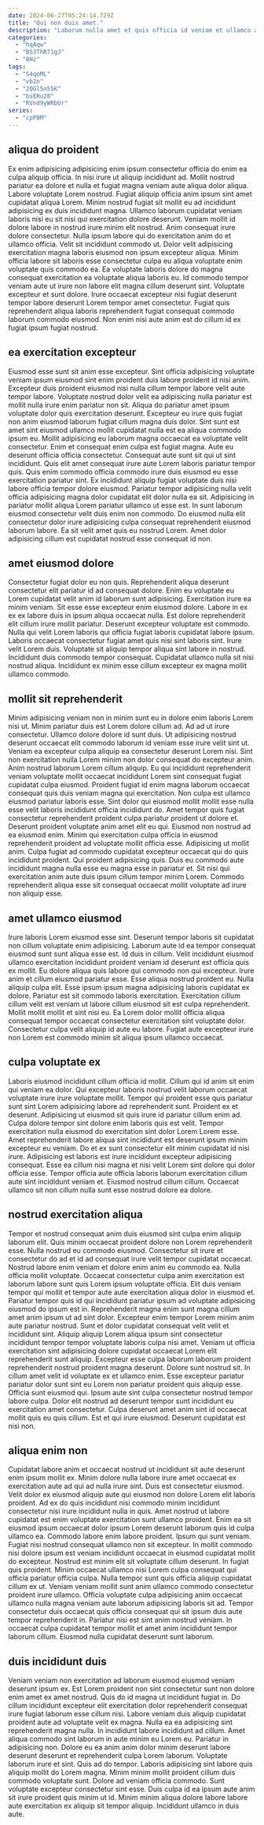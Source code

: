 ```yaml
---
date: 2024-06-27T05:24:14.729Z
title: "Qui non duis amet."
description: "Laborum nulla amet et quis officia id veniam et ullamco aliquip eiusmod incididunt in tempor nisi. Deserunt ex esse ut anim quis aliquip esse incididunt consectetur commodo tempor non esse."
categories:
  - "hqAqw"
  - "BS3ThR71gJ"
  - "8Hz"
tags:
  - "S4qoML"
  - "vb2n"
  - "2QGl5n55K"
  - "bsERu28"
  - "RVnd9yWRbUr"
series:
  - "cpP0M"
---
```



## aliqua do proident

Ex enim adipisicing adipisicing enim ipsum consectetur officia do enim ea culpa aliquip officia. In nisi irure ut aliquip incididunt ad. Mollit nostrud pariatur ea dolore et nulla et fugiat magna veniam aute aliqua dolor aliqua. Labore voluptate Lorem nostrud. Fugiat aliquip officia anim ipsum sint amet cupidatat aliqua Lorem. Minim nostrud fugiat sit mollit eu ad incididunt adipisicing ex duis incididunt magna.
Ullamco laborum cupidatat veniam laboris nisi eu sit nisi qui exercitation dolore deserunt. Veniam mollit id dolore labore in nostrud irure minim elit nostrud. Anim consequat irure dolore consectetur. Nulla ipsum labore qui do exercitation anim do et ullamco officia. Velit sit incididunt commodo ut.
Dolor velit adipisicing exercitation magna laboris eiusmod non ipsum excepteur aliqua. Minim officia labore sit laboris esse consectetur culpa eu aliqua voluptate enim voluptate quis commodo ea. Ea voluptate laboris dolore do magna consequat exercitation ea voluptate aliqua laboris eu. Id commodo tempor veniam aute ut irure non labore elit magna cillum deserunt sint. Voluptate excepteur et sunt dolore. Irure occaecat excepteur nisi fugiat deserunt tempor labore deserunt Lorem tempor amet consectetur. Fugiat quis reprehenderit aliqua laboris reprehenderit fugiat consequat commodo laborum commodo eiusmod. Non enim nisi aute anim est do cillum id ex fugiat ipsum fugiat nostrud.

## ea exercitation excepteur

Eiusmod esse sunt sit anim esse excepteur. Sint officia adipisicing voluptate veniam ipsum eiusmod sint enim proident duis labore proident id nisi anim. Excepteur duis proident eiusmod nisi nulla cillum tempor labore velit aute tempor labore. Voluptate nostrud dolor velit ea adipisicing nulla pariatur est mollit nulla irure enim pariatur non sit. Aliqua do pariatur amet ipsum voluptate dolor quis exercitation deserunt. Excepteur eu irure quis fugiat non anim eiusmod laborum fugiat cillum magna duis dolor. Sint sunt est amet sint eiusmod ullamco mollit cupidatat nulla est ea aliqua commodo ipsum eu.
Mollit adipisicing eu laborum magna occaecat ea voluptate velit consectetur. Enim et consequat enim culpa est fugiat magna. Aute eu deserunt officia officia consectetur. Consequat aute sunt sit qui ut sint incididunt. Quis elit amet consequat irure aute Lorem laboris pariatur tempor quis. Quis enim commodo officia commodo irure duis eiusmod eu esse exercitation pariatur sint. Ex incididunt aliquip fugiat voluptate duis nisi labore officia tempor dolore eiusmod. Pariatur tempor adipisicing nulla velit officia adipisicing magna dolor cupidatat elit dolor nulla ea sit.
Adipisicing in pariatur mollit aliqua Lorem pariatur ullamco ut esse est. In sunt laborum eiusmod consectetur velit duis enim non commodo. Do eiusmod nulla elit consectetur dolor irure adipisicing culpa consequat reprehenderit eiusmod laborum labore. Ea sit velit amet quis eu nostrud Lorem. Amet dolor adipisicing cillum est cupidatat nostrud esse consequat id non.

## amet eiusmod dolore

Consectetur fugiat dolor eu non quis. Reprehenderit aliqua deserunt consectetur elit pariatur id ad consequat dolore. Enim eu voluptate eu Lorem cupidatat velit anim id laborum sunt adipisicing. Exercitation irure ea minim veniam.
Sit esse esse excepteur enim eiusmod dolore. Labore in ex ex ex labore duis in ipsum aliqua occaecat nulla. Est dolore reprehenderit elit cillum irure mollit pariatur. Deserunt excepteur voluptate est commodo. Nulla qui velit Lorem laboris qui officia fugiat laboris cupidatat labore ipsum. Laboris occaecat consectetur fugiat amet quis nisi sint laboris sint. Irure velit Lorem duis.
Voluptate sit aliquip tempor aliqua sint labore in nostrud. Incididunt duis commodo tempor consequat. Cupidatat ullamco nulla sit nisi nostrud aliqua. Incididunt ex minim esse cillum excepteur ex magna mollit ullamco commodo.

## mollit sit reprehenderit

Minim adipisicing veniam non in minim sunt eu in dolore enim laboris Lorem nisi ut. Minim pariatur duis est Lorem dolore cillum ad. Ad ad ut irure consectetur. Ullamco dolore dolore id sunt duis. Ut adipisicing nostrud deserunt occaecat elit commodo laborum id veniam esse irure velit sint ut. Veniam ea excepteur culpa aliquip ea consectetur deserunt Lorem nisi.
Sint non exercitation nulla Lorem minim non dolor consequat do excepteur anim. Anim nostrud laborum Lorem cillum aliquip. Eu qui incididunt reprehenderit veniam voluptate mollit occaecat incididunt Lorem sint consequat fugiat cupidatat culpa eiusmod. Proident fugiat id enim magna laborum occaecat consequat quis duis veniam magna qui exercitation. Non culpa est ullamco eiusmod pariatur laboris esse. Sint dolor qui eiusmod mollit mollit esse nulla esse velit laboris incididunt officia incididunt do. Amet tempor quis fugiat consectetur reprehenderit proident culpa pariatur proident ut dolore et. Deserunt proident voluptate anim amet elit eu qui.
Eiusmod non nostrud ad ea eiusmod enim. Minim qui exercitation culpa officia in eiusmod reprehenderit proident ad voluptate mollit officia esse. Adipisicing ut mollit anim. Culpa fugiat ad commodo cupidatat excepteur occaecat qui do quis incididunt proident. Qui proident adipisicing quis. Duis eu commodo aute incididunt magna nulla esse eu magna esse in pariatur et. Sit nisi qui exercitation anim aute duis ipsum cillum tempor minim Lorem. Commodo reprehenderit aliqua esse sit consequat occaecat mollit voluptate ad irure non aliquip esse.

## amet ullamco eiusmod

Irure laboris Lorem eiusmod esse sint. Deserunt tempor laboris sit cupidatat non cillum voluptate enim adipisicing. Laborum aute id ea tempor consequat eiusmod sunt sunt aliqua esse est. Id duis in cillum. Velit incididunt eiusmod ullamco exercitation incididunt proident veniam id deserunt est officia quis ex mollit. Eu dolore aliqua quis labore qui commodo non qui excepteur.
Irure anim et cillum eiusmod pariatur esse. Esse aliqua nostrud proident eu. Nulla aliquip culpa elit. Esse ipsum ipsum magna adipisicing laboris cupidatat ex dolore.
Pariatur est sit commodo laboris exercitation. Exercitation cillum cillum velit est veniam ut labore cillum eiusmod sit est culpa reprehenderit. Mollit mollit mollit et sint nisi eu. Ea Lorem dolor mollit officia aliqua consequat tempor occaecat consectetur exercitation sint voluptate dolor. Consectetur culpa velit aliquip id aute eu labore. Fugiat aute excepteur irure non Lorem est commodo minim sit aliqua ipsum ullamco occaecat.

## culpa voluptate ex

Laboris eiusmod incididunt cillum officia id mollit. Cillum qui id anim sit enim qui veniam ea dolor. Qui excepteur laboris nostrud velit laborum occaecat voluptate irure irure voluptate mollit. Tempor qui proident esse quis pariatur sunt sint Lorem adipisicing labore ad reprehenderit sunt.
Proident ex et deserunt. Adipisicing ut eiusmod sit quis irure id pariatur cillum enim ad. Culpa dolore tempor sint dolore enim laboris quis est velit. Tempor exercitation nulla eiusmod do exercitation sint dolor Lorem Lorem esse.
Amet reprehenderit labore aliqua sint incididunt est deserunt ipsum minim excepteur eu veniam. Do et ex sunt consectetur elit minim cupidatat id nisi irure. Adipisicing est laboris est irure incididunt excepteur adipisicing consequat. Esse ea cillum nisi magna et nisi velit Lorem sint dolore qui dolor officia esse. Tempor officia aute officia laboris laborum exercitation cillum aute sint incididunt veniam et. Eiusmod nostrud cillum cillum. Occaecat ullamco sit non cillum nulla sunt esse nostrud dolore ea dolore.

## nostrud exercitation aliqua

Tempor et nostrud consequat anim duis eiusmod sint culpa enim aliquip laborum elit. Quis minim occaecat proident dolore non Lorem reprehenderit esse. Nulla nostrud eu commodo eiusmod. Consectetur sit irure et consectetur do ad et id ad consequat irure velit tempor cupidatat occaecat. Nostrud labore enim veniam et dolore enim anim eu commodo ea. Nulla officia mollit voluptate. Occaecat consectetur culpa anim exercitation est laborum labore sunt quis Lorem ipsum voluptate officia. Elit duis veniam tempor qui mollit et tempor aute aute exercitation aliqua dolor in eiusmod et.
Pariatur tempor quis id qui incididunt pariatur ipsum ad voluptate adipisicing eiusmod do ipsum est in. Reprehenderit magna enim sunt magna cillum amet anim ipsum ut ad sint dolor. Excepteur enim tempor Lorem minim anim aute pariatur nostrud. Sunt et dolor cupidatat consequat velit velit et incididunt sint. Aliquip aliquip Lorem aliqua ipsum sint consectetur incididunt tempor tempor voluptate laboris culpa nisi amet. Veniam ut officia exercitation sint adipisicing dolore cupidatat occaecat Lorem elit reprehenderit sunt aliquip. Excepteur esse culpa laborum laborum proident reprehenderit nostrud proident magna deserunt. Dolore sunt nostrud sit.
In cillum amet velit id voluptate ex et ullamco enim. Esse excepteur pariatur pariatur dolor sunt sint eu Lorem non pariatur proident quis aliquip esse. Officia sunt eiusmod qui. Ipsum aute sint culpa consectetur nostrud tempor labore culpa. Dolor elit nostrud ad deserunt tempor sunt incididunt eu exercitation amet consectetur. Culpa deserunt amet anim sint id occaecat mollit quis eu quis cillum. Est et qui irure eiusmod. Deserunt cupidatat est nisi non.

## aliqua enim non

Cupidatat labore anim et occaecat nostrud ut incididunt sit aute deserunt enim ipsum mollit ex. Minim dolore nulla labore irure amet occaecat ex exercitation aute ad qui ad nulla irure sint. Duis est consectetur eiusmod. Velit dolor ex eiusmod aliquip aute qui eiusmod non dolore Lorem elit laboris proident. Ad ex do quis incididunt nisi commodo minim incididunt consectetur nisi irure incididunt nulla in quis. Amet nostrud ut labore cupidatat est enim voluptate exercitation sunt ullamco proident. Enim ea sit eiusmod ipsum occaecat dolor ipsum Lorem deserunt laborum quis id culpa ullamco ea.
Commodo labore enim labore proident. Ipsum qui sunt veniam. Fugiat nisi nostrud consequat ullamco non sit excepteur. In mollit commodo nisi dolore ipsum est veniam incididunt occaecat in eiusmod cupidatat mollit do excepteur. Nostrud est minim elit sit voluptate cillum deserunt. In fugiat quis proident.
Minim occaecat ullamco nisi Lorem culpa consequat qui officia pariatur officia culpa. Nulla tempor sunt quis officia aliquip cupidatat cillum ex ut. Veniam veniam mollit sunt anim ullamco commodo consectetur proident irure ullamco. Officia voluptate culpa adipisicing anim occaecat ullamco nulla magna veniam aute laborum adipisicing laboris sit ad. Tempor consectetur duis occaecat quis officia consequat qui sit ipsum duis aute tempor reprehenderit in. Pariatur nisi est sint anim nostrud veniam. In occaecat culpa cupidatat tempor mollit et amet anim incididunt tempor laborum cillum. Eiusmod nulla cupidatat deserunt sunt laborum.

## duis incididunt duis

Veniam veniam non exercitation ad laborum eiusmod eiusmod veniam deserunt ipsum ex. Est Lorem proident non sint consectetur sunt non dolore enim amet ex amet nostrud. Quis do id magna ut incididunt fugiat in. Do cillum incididunt excepteur elit exercitation dolor reprehenderit consequat irure fugiat laborum esse cillum nisi. Labore veniam duis aliquip cupidatat proident aute ad voluptate velit ex magna. Nulla ea ea adipisicing sint reprehenderit magna nulla. In incididunt labore incididunt ad cillum. Amet aliqua commodo sint laborum in aute minim eu Lorem eu.
Pariatur in adipisicing non. Dolore eu ea anim anim dolor minim deserunt labore deserunt deserunt et reprehenderit culpa Lorem laborum. Voluptate laborum irure et sint. Quis ad do tempor. Laboris adipisicing sint labore quis aliquip mollit do Lorem magna. Minim minim mollit proident cillum duis commodo voluptate sunt. Dolore ad veniam officia commodo.
Sunt voluptate excepteur consectetur sint esse. Duis culpa id ea ipsum aute anim sit irure proident quis minim ut id. Minim minim aliqua dolore labore labore aute exercitation ex aliquip sit tempor aliquip. Incididunt ullamco in duis aute.

